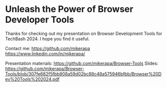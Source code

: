 # Unleash the Power of Browser Developer Tools

Thanks for checking out my presentation on Browser Development Tools for TechBash 2024. I hope you find it useful.

Contact me:
https://github.com/mikerapa
https://www.linkedin.com/in/mikerapa/

Presentation materials:
https://github.com/mikerapa/Browser-Tools
Slides: https://github.com/mikerapa/Browser-Tools/blob/307fe682f5fbb808a59d02bc88c48a575946bfbb/Browser%20Dev%20Tools%202024.pdf

